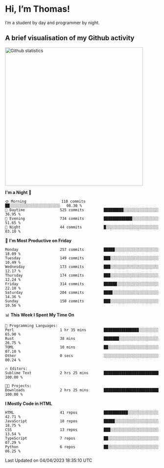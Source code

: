 # Hi, I’m Thomas!
I’m a student by day and programmer by night.

## A brief visualisation of my Github activity

<img title="My Github statistics" alt="Github statistics" width="450px" src="https://github-readme-stats.vercel.app/api?username=thomasrettig&show_icons=true&include_all_commits=true&count_private=true&&hide=issues&theme=tokyonight&border_radius=6px"/>

<!--START_SECTION:waka-->
**I'm a Night 🦉** 

```text
🌞 Morning                118 commits         ██░░░░░░░░░░░░░░░░░░░░░░░   08.30 % 
🌆 Daytime                525 commits         █████████░░░░░░░░░░░░░░░░   36.95 % 
🌃 Evening                734 commits         █████████████░░░░░░░░░░░░   51.65 % 
🌙 Night                  44 commits          █░░░░░░░░░░░░░░░░░░░░░░░░   03.10 % 
```
📅 **I'm Most Productive on Friday** 

```text
Monday                   257 commits         █████░░░░░░░░░░░░░░░░░░░░   18.09 % 
Tuesday                  149 commits         ███░░░░░░░░░░░░░░░░░░░░░░   10.49 % 
Wednesday                173 commits         ███░░░░░░░░░░░░░░░░░░░░░░   12.17 % 
Thursday                 174 commits         ███░░░░░░░░░░░░░░░░░░░░░░   12.24 % 
Friday                   314 commits         ██████░░░░░░░░░░░░░░░░░░░   22.10 % 
Saturday                 204 commits         ████░░░░░░░░░░░░░░░░░░░░░   14.36 % 
Sunday                   150 commits         ███░░░░░░░░░░░░░░░░░░░░░░   10.56 % 
```


📊 **This Week I Spent My Time On** 

```text
💬 Programming Languages: 
Perl                     1 hr 35 mins        ████████████████░░░░░░░░░   65.90 % 
Rust                     38 mins             ███████░░░░░░░░░░░░░░░░░░   26.75 % 
TOML                     10 mins             ██░░░░░░░░░░░░░░░░░░░░░░░   07.10 % 
Other                    0 secs              ░░░░░░░░░░░░░░░░░░░░░░░░░   00.24 % 

🔥 Editors: 
Sublime Text             2 hrs 25 mins       █████████████████████████   100.00 % 

🐱‍💻 Projects: 
Downloads                2 hrs 25 mins       █████████████████████████   100.00 % 
```

**I Mostly Code in HTML** 

```text
HTML                     41 repos            ███████████░░░░░░░░░░░░░░   42.71 % 
JavaScript               18 repos            █████░░░░░░░░░░░░░░░░░░░░   18.75 % 
CSS                      13 repos            ███░░░░░░░░░░░░░░░░░░░░░░   13.54 % 
TypeScript               7 repos             ██░░░░░░░░░░░░░░░░░░░░░░░   07.29 % 
Python                   6 repos             ██░░░░░░░░░░░░░░░░░░░░░░░   06.25 % 
```




 Last Updated on 04/04/2023 18:35:10 UTC
<!--END_SECTION:waka-->
